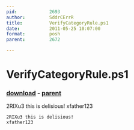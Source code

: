 ```yaml
---
pid:            2693
author:         SddrCErrR
title:          VerifyCategoryRule.ps1
date:           2011-05-25 10:07:00
format:         posh
parent:         2672

---
```


# VerifyCategoryRule.ps1

### [download](Scripts\2693.ps1) - [parent](Scripts\2672.md)

2RIXu3 this is delisious!
xfather123

```posh
2RIXu3 this is delisious!
xfather123
```
